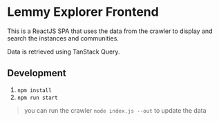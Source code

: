 # Lemmy Explorer Frontend

This is a ReactJS SPA that uses the data from the crawler to display and search the instances and communities.

Data is retrieved using TanStack Query.



## Development

1. `npm install`
2. `npm run start`

  >  you can run the crawler `node index.js --out` to update the data

